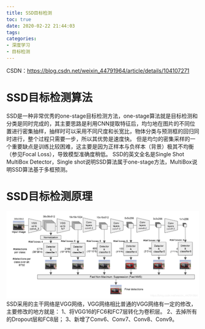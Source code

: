 ```yaml
---
title: SSD目标检测
toc: true
date: 2020-02-22 21:44:03
tags:
categories:
- 深度学习
- 目标检测
---
```


CSDN：https://blog.csdn.net/weixin_44791964/article/details/104107271
# SSD目标检测算法
<!--more-->
SSD是一种非常优秀的one-stage目标检测方法，one-stage算法就是目标检测和分类是同时完成的，其主要思路是利用CNN提取特征后，均匀地在图片的不同位置进行密集抽样，抽样时可以采用不同尺度和长宽比，物体分类与预测框的回归同时进行，整个过程只需要一步，所以其优势是速度快。
但是均匀的密集采样的一个重要缺点是训练比较困难，这主要是因为正样本与负样本（背景）极其不均衡（参见Focal Loss），导致模型准确度稍低。
SSD的英文全名是Single Shot MultiBox Detector，Single shot说明SSD算法属于one-stage方法，MultiBox说明SSD算法基于多框预测。

# SSD目标检测原理
![](_attachments/74997d43461c57cdb51110eecc32be05.png)
SSD采用的主干网络是VGG网络，VGG网络相比普通的VGG网络有一定的修改，主要修改的地方就是：
1、将VGG16的FC6和FC7层转化为卷积层。
2、去掉所有的Dropout层和FC8层；
3、新增了Conv6、Conv7、Conv8、Conv9。


